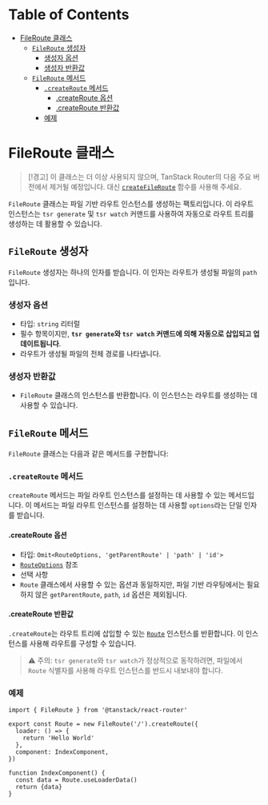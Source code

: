 # Table of Contents

- [FileRoute 클래스](#fileroute-클래스)
  - [`FileRoute` 생성자](#fileroute-생성자)
    - [생성자 옵션](#생성자-옵션)
    - [생성자 반환값](#생성자-반환값)
  - [`FileRoute` 메서드](#fileroute-메서드)
    - [`.createRoute` 메서드](#createroute-메서드)
      - [.createRoute 옵션](#createroute-옵션)
      - [.createRoute 반환값](#createroute-반환값)
    - [예제](#예제)

# FileRoute 클래스

> [!경고]
> 이 클래스는 더 이상 사용되지 않으며, TanStack Router의 다음 주요 버전에서 제거될 예정입니다.
> 대신 [`createFileRoute`](./createFileRouteFunction.md) 함수를 사용해 주세요.

`FileRoute` 클래스는 파일 기반 라우트 인스턴스를 생성하는 팩토리입니다. 이 라우트 인스턴스는 `tsr generate` 및 `tsr watch` 커맨드를 사용하여 자동으로 라우트 트리를 생성하는 데 활용할 수 있습니다.


## `FileRoute` 생성자

`FileRoute` 생성자는 하나의 인자를 받습니다. 이 인자는 라우트가 생성될 파일의 `path`입니다.


### 생성자 옵션

- 타입: `string` 리터럴
- 필수 항목이지만, **`tsr generate`와 `tsr watch` 커맨드에 의해 자동으로 삽입되고 업데이트됩니다**.
- 라우트가 생성될 파일의 전체 경로를 나타냅니다.


### 생성자 반환값

- `FileRoute` 클래스의 인스턴스를 반환합니다. 이 인스턴스는 라우트를 생성하는 데 사용할 수 있습니다.


## `FileRoute` 메서드

`FileRoute` 클래스는 다음과 같은 메서드를 구현합니다:


### `.createRoute` 메서드

`createRoute` 메서드는 파일 라우트 인스턴스를 설정하는 데 사용할 수 있는 메서드입니다. 이 메서드는 파일 라우트 인스턴스를 설정하는 데 사용할 `options`라는 단일 인자를 받습니다.


#### .createRoute 옵션

- 타입: `Omit<RouteOptions, 'getParentRoute' | 'path' | 'id'>`
- [`RouteOptions`](./RouteOptionsType.md) 참조
- 선택 사항
- `Route` 클래스에서 사용할 수 있는 옵션과 동일하지만, 파일 기반 라우팅에서는 필요하지 않은 `getParentRoute`, `path`, `id` 옵션은 제외됩니다.


#### .createRoute 반환값

`.createRoute`는 라우트 트리에 삽입할 수 있는 [`Route`](./RouteType.md) 인스턴스를 반환합니다. 이 인스턴스를 사용해 라우트를 구성할 수 있습니다.

> ⚠️ 주의: `tsr generate`와 `tsr watch`가 정상적으로 동작하려면, 파일에서 `Route` 식별자를 사용해 라우트 인스턴스를 반드시 내보내야 합니다.


### 예제

```tsx
import { FileRoute } from '@tanstack/react-router'

export const Route = new FileRoute('/').createRoute({
  loader: () => {
    return 'Hello World'
  },
  component: IndexComponent,
})

function IndexComponent() {
  const data = Route.useLoaderData()
  return {data}
}
```



